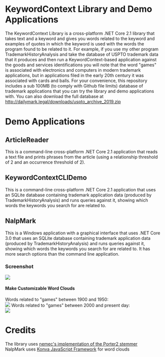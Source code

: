 # KeywordContext Library and Demo Applications
The KeywordContext Library is a cross-platform .NET Core 2.1 library that takes text and a keyword and gives you words related to the keyword and examples of quotes in which the keyword is used with the words the program found to be related to it. For example, if you use my other program TrademarkHistoryAnalysis and take the database of USPTO trademark data that it produces and then run a KeywordContext-based application against the goods and services identifications you will note that the word "games" is associated with electronics and computers in modern trademark applications, but in applications filed in the early 20th century it was associated with cards and balls. 
For your convenience, this repository includes a sub 100MB (to comply with Github file limits) database of trademark applications that you can try the library and demo applications with. You can also download the full database at http://dailymark.legal/downloads/uspto_archive_2019.zip
# Demo Applications
## ArticleReader
This is a command-line cross-platform .NET Core 2.1 application that reads a text file and prints phrases from the article (using a relationship threshold of 2 and an occurrence threshold of 2).
## KeywordContextCLIDemo
This is a command-line cross-platform .NET Core 2.1 application that uses an SQLite database containing trademark application data (produced by TrademarkHistoryAnalysis) and runs queries against it, showing which words the keywords you search for are related to. 
## NalpMark
This is a Windows application with a graphical interface that uses .NET Core 3.0 that uses an SQLite database containing trademark application data (produced by TrademarkHistoryAnalysis) and runs queries against it, showing which words the keywords you search for are related to. It has more search options than the command line application.
### Screenshot 
![](http://dailymark.legal/images/NalpMarkScreenshot.png)
#### Make Customizable Word Clouds
Words related to "games" between 1900 and 1950:  
![](http://dailymark.legal/images/games_1950s.png)
Words related to "games" between 2000 and present day:  
![](http://dailymark.legal/images/games_modern.png)
# Credits
The library uses [nemec's implementation of the Porter2 stemmer](https://github.com/nemec/porter2-stemmer)  
NalpMark uses [Konva JavaScript Framework](https://konvajs.org/) for word clouds
